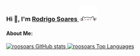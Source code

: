 <div align="left"); background-size: cover; background-position: center; padding: 20px;">
    <h3>Hi 👋, I'm <a href="https://linkedin.com/in/roosoars">Rodrigo Soares </a><img src="cat.webp" width="50"/></h3> 
    <p align="center">
        <a href="https://linkedin.com/in/roosoars"></a>
    </p>

<h4 align="left">About Me:</h4
                              
<div>
  <a href="https://github.com/roosoars">
    <picture>
      <source
        media="(prefers-color-scheme: dark)"
        srcset="https://github-readme-stats-roosoars-projects.vercel.app/api?username=roosoars&show_icons=true&theme=dracula&include_all_commits=true&count_private=true"
      />
      <source
        media="(prefers-color-scheme: light)"
        srcset="https://github-readme-stats-roosoars-projects.vercel.app/api?username=roosoars&show_icons=true&theme=default&include_all_commits=true&count_private=true"
      />
      <img
        loading="lazy"
        height="180em"
        src="https://github-readme-stats-roosoars-projects.vercel.app/api?username=roosoars&show_icons=true&theme=default&include_all_commits=true&count_private=true"
        alt="roosoars GitHub stats"
      />
    </picture>
    <picture>
      <source
        media="(prefers-color-scheme: dark)"
        srcset="https://github-readme-stats-roosoars-projects.vercel.app/api/top-langs/?username=roosoars&layout=compact&langs_count=7&theme=dracula&include_all_commits=true&count_private=true"
      />
      <source
        media="(prefers-color-scheme: light)"
        srcset="https://github-readme-stats-roosoars-projects.vercel.app/api/top-langs/?username=roosoars&layout=compact&langs_count=7&theme=default&include_all_commits=true&count_private=true"
      />
      <img
        loading="lazy"
        height="180em"
        src="https://github-readme-stats-roosoars-projects.vercel.app/api/top-langs/?username=roosoars&layout=compact&langs_count=7&theme=default&include_all_commits=true&count_private=true"
        alt="roosoars Top Languages"
      />
    </picture>
  </a>
</div>
